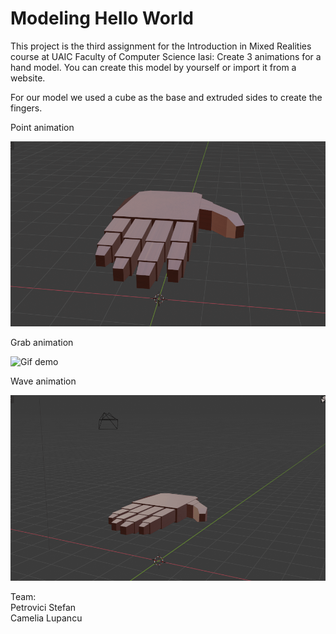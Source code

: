 # Modeling Hello World

This project is the third assignment for the Introduction in Mixed Realities course at UAIC Faculty of Computer Science Iasi:
Create 3 animations for a hand model. You can create this model by yourself or import it from a website.

For our model we used a cube as the base and extruded sides to create the fingers.

Point animation

![Gif demo](point.gif)

Grab animation

![Gif demo](grab.gif)

Wave animation

![Gif demo](wave.gif)

Team:\
Petrovici Stefan\
Camelia Lupancu
